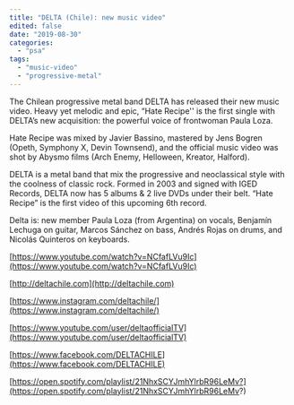 ```yaml
---
title: "DELTA (Chile): new music video"
edited: false
date: "2019-08-30"
categories:
  - "psa"
tags:
  - "music-video"
  - "progressive-metal"
---
```


The Chilean progressive metal band DELTA has released their new music video. Heavy yet melodic and epic, “Hate Recipe'' is the first single with DELTA’s new acquisition: the powerful voice of frontwoman Paula Loza. 

Hate Recipe was mixed by Javier Bassino, mastered by Jens Bogren
(Opeth, Symphony X, Devin Townsend), and the official music video was shot by Abysmo films (Arch Enemy, Helloween, Kreator, Halford).

DELTA is a metal band that mix the progressive and neoclassical style with the coolness of classic rock. Formed in 2003 and signed with IGED Records, DELTA now has 5 albums & 2 live DVDs under their belt. “Hate Recipe” is the first video of this
upcoming 6th record.

Delta is: new member Paula Loza (from Argentina) on vocals, Benjamín Lechuga on guitar, Marcos Sánchez on bass, Andrés Rojas on drums, and Nicolás Quinteros on keyboards.

[https://www.youtube.com/watch?v=NCfafLVu9Ic](https://www.youtube.com/watch?v=NCfafLVu9Ic)

[http://deltachile.com](http://deltachile.com)

[https://www.instagram.com/deltachile/](https://www.instagram.com/deltachile/)

[https://www.youtube.com/user/deltaofficialTV](https://www.youtube.com/user/deltaofficialTV)

[https://www.facebook.com/DELTACHILE](https://www.facebook.com/DELTACHILE)

[https://open.spotify.com/playlist/21NhxSCYJmhYlrbR96LeMv?](https://open.spotify.com/playlist/21NhxSCYJmhYlrbR96LeMv?)
